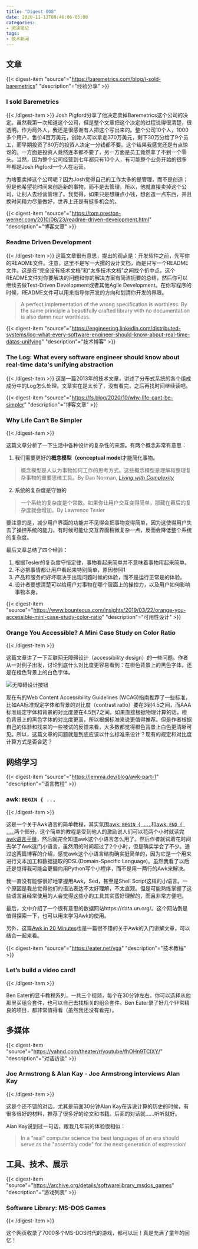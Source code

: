 ```yaml
---
title: "Digest 008"
date: 2020-11-13T09:46:06-05:00
categories: 
- 阅读笔记
tags:
- 技术新闻
---
```


## 文章

{{< digest-item "source"="https://baremetrics.com/blog/i-sold-baremetrics" "description"="经验分享" >}}
### I sold Baremetrics
{{< /digest-item >}}
Josh Pigford分享了他决定卖掉Baremetrics这个公司的决定。虽然我第一次知道这个公司，但是整个文章把这个决定的过程说得很清楚，很透明。作为局外人，我还是很感谢有人把这个写出来的。整个公司10个人，1000多个用户，售价4百万美元，创始人可以拿走370万美元，剩下30万分给了9个员工，而早期投资了80万的投资人决定一分钱都不要。这个结果我感觉还是有点惊讶的。一方面是投资人竟然连本都不要了，另一方面是员工竟然拿了不到一个零头。当然，因为整个公司经营到七年都只有10个人，有可能整个业务开始的很多年都是Josh Pigford一个人在运营。

为啥要卖掉这个公司呢？因为Josh觉得自己的工作太多的是管理，而不是创造；但是他希望花时间来创造新的事物，而不是去管理。所以，他就直接卖掉这个公司，让别人去经营管理了。我觉得，如果只是想赚点小钱，想创造一点东西，并且换时间精力尽量做好，世界上还是有挺多机会的。

{{< digest-item "source"="https://tom.preston-werner.com/2010/08/23/readme-driven-development.html" "description"="博客文章" >}}
### Readme Driven Development
{{< /digest-item >}}
这篇文章很有意思，提出的观点是：开发软件之前，先写你的README文件。注意，这里不是写一大摞的设计文档，而是只写一个README文件。这是在“完全没有技术文档”和“太多技术文档”之间找个折中点。这个README文件对你要解决的问题和你的解决方案有简洁扼要的总结，然后你可以继续去做Test-Driven Development或者其他Agile Development。在你写程序的时候，README文件可以用来指导你开发的方向和划清你开发的界限。

> A perfect implementation of the wrong specification is worthless. By the same principle a beautifully crafted library with no documentation is also damn near worthless.

{{< digest-item "source"="https://engineering.linkedin.com/distributed-systems/log-what-every-software-engineer-should-know-about-real-time-datas-unifying" "description"="技术博客" >}}
### The Log: What every software engineer should know about real-time data's unifying abstraction
{{< /digest-item >}}
这是一篇2013年的技术文章，讲述了分布式系统的各个组成成分中的Log怎么处理。文章实在是太长了，没有看完，之后再找时间继续读吧。

{{< digest-item "source"="https://fs.blog/2020/10/why-life-cant-be-simpler" "description"="博客文章" >}}
### Why Life Can’t Be Simpler
{{< /digest-item >}}

这篇文章分析了一下生活中各种设计的复杂性的来源。有两个概念非常有意思：

1. 我们需要更好的**概念模型（conceptual model**才能简化事物。
  > 概念模型是人认为事物如何工作的思考方式。这些概念模型是理解和整理复杂事物的重要思维工具。By Dan Norman, [*Living with Complexity*](https://www.amazon.com/gp/product/0262528940)
2. 系统的复杂度是守恒的
  > 一个系统的复杂度是个常数。如果你让用户交互变得简单，那藏在幕后的复杂度就会增加。By Lawrence Tesler

要注意的是，减少用户界面的功能并不见得会把事物变得简单，因为这使得用户失去了操控系统的能力。有时候可能让交互界面稍微复杂一点，反而会降低整个系统的复杂度。

最后文章总结了四个经验：
1. 根据Tesler的复杂度守恒定律，事物看起来简单并不意味着事物用起来简单。
2. 不必把事情都让用户看起来特别简单，原因参照1
3. 产品和服务的好坏取决于出现问题时候的体验，而不是运行正常是的体验。
4. 设计者要想清楚可以给用户对事物在哪个层面上的操控力，以及用户如何影响事物本身。

{{< digest-item "source"="https://www.bounteous.com/insights/2019/03/22/orange-you-accessible-mini-case-study-color-ratio" "description"="可用性设计" >}}
### Orange You Accessible? A Mini Case Study on Color Ratio
{{< /digest-item >}}

这篇文章讲了一下互联网无障碍设计（accessibility design）的一些问题。作者从一对例子出发，讨论到底什么对比度更容易看到：在橙色背景上的黑色字体，还是在橙色背景上的白色字体。

![无障碍设计按钮](/images/accessible_button.png)

现在有的Web Content Accessibility Guidelines (WCAG)指南推荐了一些标准，比如AA标准规定字体和背景的对比度（contrast ratio）要在3到4.5之间，而AAA标准规定字体和背景的对比度要在4.5到7之间。如果直接根据物理计算的话，橙色背景上的黑色字体的对比度更高，所以根据标准来说更值得推荐。但是作者根据自己的体验和找来的一些被试的反馈来看，大多数都觉得橙色背景上白色更清晰可见。所以，这篇文章的问题就是到底应该以什么标准来设计？现有的规定和对比度计算方式是否合适？

## 网络学习

{{< digest-item "source"="https://jemma.dev/blog/awk-part-1" "description"="语言教程" >}}

### awk: `BEGIN { ...`
{{< /digest-item >}}

这是一个关于Awk语言的简单教程，其实氛围[awk: `BEGIN { ...`](https://jemma.dev/blog/awk-part-1)和[awk: `END { ...`](https://jemma.dev/blog/awk-part-2)两个部分。这个简单的教程是受到他人的激励说人们可以花两个小时就读完[awk语言手册](https://www.gnu.org/software/gawk/manual/gawk.html)，然后就完全知道awk这个小语言怎么用了。然后作者就试着花时间去学了Awk这门小语言，虽然用的时间超过了2个小时，但是确实学会了不少。通过这两篇博客的介绍，感觉awk这个小语言结构确实挺简单的，因为它是一个用来进行文本加工和数据提取的DSL(Domain-Specific Language)。虽然我看了以后还是觉得我可能会更偏向用Python写个小程序，而不是用一两行的Awk来解决。

我一直没有能够很好地掌握用Awk，Sed，甚至是Shell Script这样的小语言。一个原因是我总觉得他们的语法表达不太好理解，不太直观。但是可能熟练掌握了这些语言且经常使用的人会觉得这些小的工具其实蛮好理解的，而且非常方便吧。

最后，文中介绍了一个很有意思的数据网站https://data.un.org/。这个网站倒是值得探索一下，也可以用来学习Awk的使用。

另外，这篇[Awk in 20 Minutes](https://ferd.ca/awk-in-20-minutes.html)也是一篇很不错的关于Awk的入门讲解文章，可以结合一起来看。

{{< digest-item "source"="https://eater.net/vga" "description"="技术教程" >}}
### Let’s build a video card!
{{< /digest-item >}}

Ben Eater的显卡教程系列，一共三个视频，每个在30分钟左右。你可以选择从他那里买组合套件，也可以自己去找相关的组合套件。Ben Eater录了好几个非常精良的项目，都非常值得看（虽然我还没有看完）。

## 多媒体

{{< digest-item "source"="https://yahnd.com/theater/r/youtube/fhOHn9TClXY/" "description"="对话访谈" >}}
### Joe Armstrong & Alan Kay - Joe Armstrong interviews Alan Kay
{{< /digest-item >}}

这是个还不错的对话，尤其是前面30分钟Alan Kay在诉说计算的历史的时候，有很多很好的材料，推荐了很多好的论文和书籍。后面的对话就……听听就好。

Alan Kay说到过一句话，跟我几年前的体验很相似：

> In a "real" computer science the best languages of an era should serve as the "assembly code" for the next generation of expression!


## 工具、技术、展示

{{< digest-item "source"="https://archive.org/details/softwarelibrary_msdos_games" "description"="游戏列表" >}}
### Software Library: MS-DOS Games
{{< /digest-item >}}

这个网页收录了7000多个MS-DOS时代的游戏，都可以玩！真是充满了童年的回忆！

